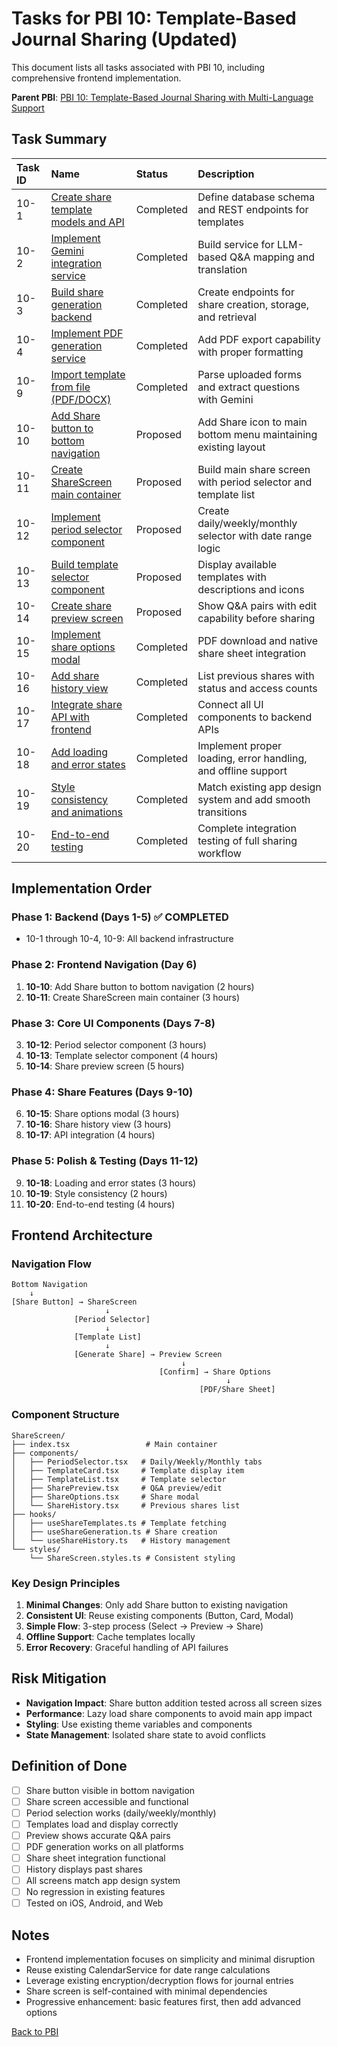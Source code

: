 # Tasks for PBI 10: Template-Based Journal Sharing (Updated)

This document lists all tasks associated with PBI 10, including comprehensive frontend implementation.

**Parent PBI**: [PBI 10: Template-Based Journal Sharing with Multi-Language Support](./prd.md)

## Task Summary

| Task ID | Name | Status | Description |
| :------ | :--- | :----- | :---------- |
| 10-1 | [Create share template models and API](./10-1.md) | Completed | Define database schema and REST endpoints for templates |
| 10-2 | [Implement Gemini integration service](./10-2.md) | Completed | Build service for LLM-based Q&A mapping and translation |
| 10-3 | [Build share generation backend](./10-3.md) | Completed | Create endpoints for share creation, storage, and retrieval |
| 10-4 | [Implement PDF generation service](./10-4.md) | Completed | Add PDF export capability with proper formatting |
| 10-9 | [Import template from file (PDF/DOCX)](./10-9.md) | Completed | Parse uploaded forms and extract questions with Gemini |
| 10-10 | [Add Share button to bottom navigation](./10-10.md) | Proposed | Add Share icon to main bottom menu maintaining existing layout |
| 10-11 | [Create ShareScreen main container](./10-11.md) | Proposed | Build main share screen with period selector and template list |
| 10-12 | [Implement period selector component](./10-12.md) | Proposed | Create daily/weekly/monthly selector with date range logic |
| 10-13 | [Build template selector component](./10-13.md) | Proposed | Display available templates with descriptions and icons |
| 10-14 | [Create share preview screen](./10-14.md) | Proposed | Show Q&A pairs with edit capability before sharing |
| 10-15 | [Implement share options modal](./10-15.md) | Completed | PDF download and native share sheet integration |
| 10-16 | [Add share history view](./10-16.md) | Completed | List previous shares with status and access counts |
| 10-17 | [Integrate share API with frontend](./10-17.md) | Completed | Connect all UI components to backend APIs |
| 10-18 | [Add loading and error states](./10-18.md) | Completed | Implement proper loading, error handling, and offline support |
| 10-19 | [Style consistency and animations](./10-19.md) | Completed | Match existing app design system and add smooth transitions |
| 10-20 | [End-to-end testing](./10-20.md) | Completed | Complete integration testing of full sharing workflow |

## Implementation Order

### Phase 1: Backend (Days 1-5) ✅ COMPLETED
- 10-1 through 10-4, 10-9: All backend infrastructure

### Phase 2: Frontend Navigation (Day 6)
1. **10-10**: Add Share button to bottom navigation (2 hours)
2. **10-11**: Create ShareScreen main container (3 hours)

### Phase 3: Core UI Components (Days 7-8)
3. **10-12**: Period selector component (3 hours)
4. **10-13**: Template selector component (4 hours)
5. **10-14**: Share preview screen (5 hours)

### Phase 4: Share Features (Days 9-10)
6. **10-15**: Share options modal (3 hours)
7. **10-16**: Share history view (3 hours)
8. **10-17**: API integration (4 hours)

### Phase 5: Polish & Testing (Days 11-12)
9. **10-18**: Loading and error states (3 hours)
10. **10-19**: Style consistency (2 hours)
11. **10-20**: End-to-end testing (4 hours)

## Frontend Architecture

### Navigation Flow
```
Bottom Navigation
    ↓
[Share Button] → ShareScreen
                     ↓
              [Period Selector]
                     ↓
              [Template List]
                     ↓
              [Generate Share] → Preview Screen
                                      ↓
                                 [Confirm] → Share Options
                                                ↓
                                          [PDF/Share Sheet]
```

### Component Structure
```
ShareScreen/
├── index.tsx                 # Main container
├── components/
│   ├── PeriodSelector.tsx   # Daily/Weekly/Monthly tabs
│   ├── TemplateCard.tsx     # Template display item
│   ├── TemplateList.tsx     # Template selector
│   ├── SharePreview.tsx     # Q&A preview/edit
│   ├── ShareOptions.tsx     # Share modal
│   └── ShareHistory.tsx     # Previous shares list
├── hooks/
│   ├── useShareTemplates.ts # Template fetching
│   ├── useShareGeneration.ts # Share creation
│   └── useShareHistory.ts   # History management
└── styles/
    └── ShareScreen.styles.ts # Consistent styling
```

### Key Design Principles
1. **Minimal Changes**: Only add Share button to existing navigation
2. **Consistent UI**: Reuse existing components (Button, Card, Modal)
3. **Simple Flow**: 3-step process (Select → Preview → Share)
4. **Offline Support**: Cache templates locally
5. **Error Recovery**: Graceful handling of API failures

## Risk Mitigation

- **Navigation Impact**: Share button addition tested across all screen sizes
- **Performance**: Lazy load share components to avoid main app impact
- **Styling**: Use existing theme variables and components
- **State Management**: Isolated share state to avoid conflicts

## Definition of Done

- [ ] Share button visible in bottom navigation
- [ ] Share screen accessible and functional
- [ ] Period selection works (daily/weekly/monthly)
- [ ] Templates load and display correctly
- [ ] Preview shows accurate Q&A pairs
- [ ] PDF generation works on all platforms
- [ ] Share sheet integration functional
- [ ] History displays past shares
- [ ] All screens match app design system
- [ ] No regression in existing features
- [ ] Tested on iOS, Android, and Web

## Notes

- Frontend implementation focuses on simplicity and minimal disruption
- Reuse existing CalendarService for date range calculations
- Leverage existing encryption/decryption flows for journal entries
- Share screen is self-contained with minimal dependencies
- Progressive enhancement: basic features first, then add advanced options

[Back to PBI](./prd.md)

